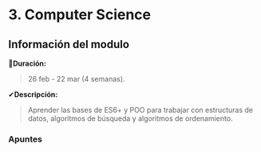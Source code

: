 # 3. Computer Science

## Información del modulo

📅**Duración:** 
> 26 feb - 22 mar (4 semanas).

✔**Descripción:**
>Aprender las bases de ES6+ y POO para trabajar con estructuras de datos, algoritmos de búsqueda y algoritmos de ordenamiento.

### Apuntes 

